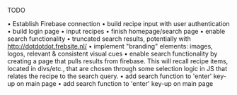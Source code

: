 TODO

• Establish Firebase connection
• build recipe input with user authentication
• build login page
• input recipes 
• finish homepage/search page
• enable search functionality
• truncated search results, potentially with http://dotdotdot.frebsite.nl/
• implement "branding" elements: images, logos, relevant & consistent visual cues
• enable search functionality by creating a page that pulls results from firebase. This will recall recipe items, located in divs/etc., that are chosen through some selection logic in JS that relates the recipe to the search query. 
• add search function to 'enter' key-up on main page
• add search function to 'enter' key-up on main page


